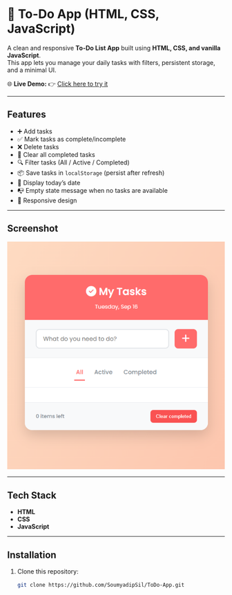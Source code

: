 # 📝 To-Do App (HTML, CSS, JavaScript)

A clean and responsive **To-Do List App** built using **HTML, CSS, and vanilla JavaScript**.  
This app lets you manage your daily tasks with filters, persistent storage, and a minimal UI.

🌐 **Live Demo:** 👉 [Click here to try it](https://soumyadipsil.github.io/ToDo-App/)

---

## Features
- ➕ Add tasks
- ✅ Mark tasks as complete/incomplete
- ❌ Delete tasks
- 🧹 Clear all completed tasks
- 🔍 Filter tasks (All / Active / Completed)
- 📦 Save tasks in `localStorage` (persist after refresh)
- 📅 Display today’s date
- 📭 Empty state message when no tasks are available
- 📱 Responsive design

---
## Screenshot
![Calculator Screenshot](https://raw.githubusercontent.com/SoumyadipSil/ToDo-App/refs/heads/main/Todoapp/image/ToDo_Screenshot.png?raw=true)

---

##  Tech Stack
- **HTML**  
- **CSS** 
- **JavaScript**   

---

## Installation
1. Clone this repository:
   ```bash
   git clone https://github.com/SoumyadipSil/ToDo-App.git

